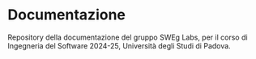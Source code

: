 # Documentazione
Repository della documentazione del gruppo SWEg Labs, per il corso di Ingegneria del Software 2024-25, Università degli Studi di Padova.
